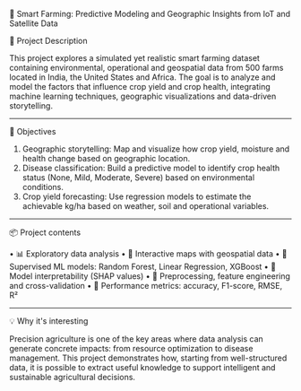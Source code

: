 🌱 Smart Farming: Predictive Modeling and Geographic Insights from IoT and Satellite Data

📌 Project Description

This project explores a simulated yet realistic smart farming dataset containing environmental, operational and geospatial data from 500 farms located in India, the United States and Africa. The goal is to analyze and model the factors that influence crop yield and crop health, integrating machine learning techniques, geographic visualizations and data-driven storytelling.
________________________________________
🎯 Objectives

1. Geographic storytelling: Map and visualize how crop yield, moisture and health change based on geographic location.
2. Disease classification: Build a predictive model to identify crop health status (None, Mild, Moderate, Severe) based on environmental conditions.
3. Crop yield forecasting: Use regression models to estimate the achievable kg/ha based on weather, soil and operational variables.
________________________________________
📦 Project contents

• 📊 Exploratory data analysis
• 📍 Interactive maps with geospatial data
• 🧠 Supervised ML models: Random Forest, Linear Regression, XGBoost
• 🧪 Model interpretability (SHAP values)
• 🧼 Preprocessing, feature engineering and cross-validation
• 🎯 Performance metrics: accuracy, F1-score, RMSE, R²
________________________________________
💡 Why it's interesting

Precision agriculture is one of the key areas where data analysis can generate concrete impacts: from resource optimization to disease management. This project demonstrates how, starting from well-structured data, it is possible to extract useful knowledge to support intelligent and sustainable agricultural decisions.
